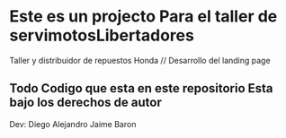 # Este es un projecto Para el taller de servimotosLibertadores

Taller y distribuidor de repuestos Honda // Desarrollo del landing page

## Todo Codigo que esta en este repositorio Esta bajo los derechos de autor 

Dev: Diego Alejandro Jaime Baron